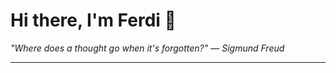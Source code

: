 <h1>Hi there, I'm Ferdi 👋</h1>

<p><em>
  "Where does a thought go when it's forgotten?" — Sigmund Freud
</em></p>

---
